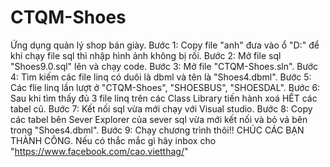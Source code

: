 # CTQM-Shoes
Ứng dụng quản lý shop bán giày.
Bước 1: Copy file "anh" đưa vào ổ "D:\" để khi chạy file sql thì nhập hình ảnh không bị rối.
Bước 2: Mở file sql "Shoes9.0.sql" lên và chạy code.
Bước 3: Mở file "CTQM-Shoes.sln".
Bước 4: Tìm kiếm các file linq có duôi là dbml và tên là "Shoes4.dbml".
Bước 5: Các flie linq lần lượt ở "CTQM-Shoes", "SHOESBUS", "SHOESDAL".
Bước 6: Sau khi tìm thấy đủ 3 file linq trên các Class Library tiến hành xoá HẾT các tabel cũ.
Bước 7: Kết nối sql vừa mới chạy với Visual studio.
Bước 8: Copy các tabel bên Sever Explorer của sever sql vừa mới kết nối và bỏ vả bên trong "Shoes4.dbml".
Bước 9: Chạy chương trình thôi!!
CHÚC CÁC BẠN THÀNH CÔNG.
Nếu có thắc mắc gì hãy inbox cho "https://www.facebook.com/cao.vietthag/"
